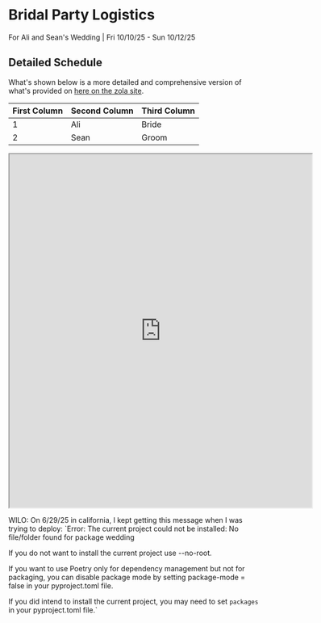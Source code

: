 
# Bridal Party Logistics

For Ali and Sean's Wedding | Fri 10/10/25 - Sun 10/12/25

## Detailed Schedule

What's shown below is a more detailed and comprehensive version of what's provided on [here on the zola site](https://www.zola.com/wedding/aliandsean2025/event).

| First Column | Second Column | Third Column |
|--------------|---------------|--------------|
| 1            | Ali           | Bride        |
| 2            | Sean          | Groom        |

<!-- markdownlint-disable-next-line MD033 -->
<iframe src="https://docs.google.com/spreadsheets/d/e/2PACX-1vQroo5nezXBAkoW_EWP1lP0PtHYiVRdEIifWcKtCh08RPPG0QVce-OBfMq4Y_GJm6OZnxzw4JioiDoJ/pubhtml?widget=true&amp;headers=true"
width="600"
height="700"></iframe>

WILO:
On 6/29/25 in california, I kept getting this message when I was trying to deploy:
`Error: The current project could not be installed: No file/folder found for package wedding

If you do not want to install the current project use --no-root.

If you want to use Poetry only for dependency management but not for packaging, you can disable package mode by setting package-mode = false in your pyproject.toml file.

If you did intend to install the current project, you may need to set `packages` in your pyproject.toml file.`
